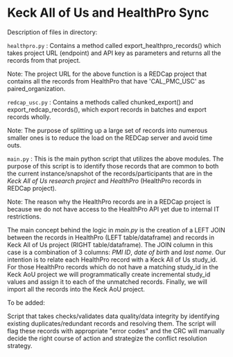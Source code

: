 # Keck All of Us and HealthPro Sync
Description of files in directory:

`healthpro.py` : Contains a method called export_healthpro_records() which takes project URL (endpoint) and API key as parameters and returns all the records from that project.

Note: The project URL for the above function is a REDCap project that contains all the records from HealthPro that have 'CAL_PMC_USC' as paired_organization.

`redcap_usc.py` : Contains a methods called chunked_export() and export_redcap_records(), which export records in batches and export records wholly.

Note: The purpose of splitting up a large set of records into numerous smaller ones is to reduce the load on the REDCap server and avoid time outs.

`main.py` : This is the main python script that utilizes the above modules. The purpose of this script is to identify those records that are common to both the current instance/snapshot of the records/participants that are in the _Keck All of Us research project_ and _HealthPro_ (HealthPro records in REDCap project).

Note: The reason why the HealthPro records are in a REDCap project is because we do not have access to the HealthPro API yet due to internal IT restrictions.

The main concept behind the logic in _main.py_ is the creation of a LEFT JOIN between the records in HealthPro (LEFT table/dataframe) and records in Keck All of Us project (RIGHT table/dataframe). The JOIN column in this case is a combination of 3 columns: _PMI ID_, _date of birth_ and _last name_. Our intention is to relate each HealthPro record with a Keck All of Us study_id. For those HealthPro records which do not have a matching study_id in the Keck AoU project we will programmatically create incremental study_id values and assign it to each of the unmatched records. Finally, we will import all the records into the Keck AoU project.

To be added:

Script that takes checks/validates data quality/data integrity by identifying existing duplicates/redundant records and resolving them. The script will flag these records with appropriate "error codes" and the CRC will manually decide the right course of action and strategize the conflict resolution strategy.
